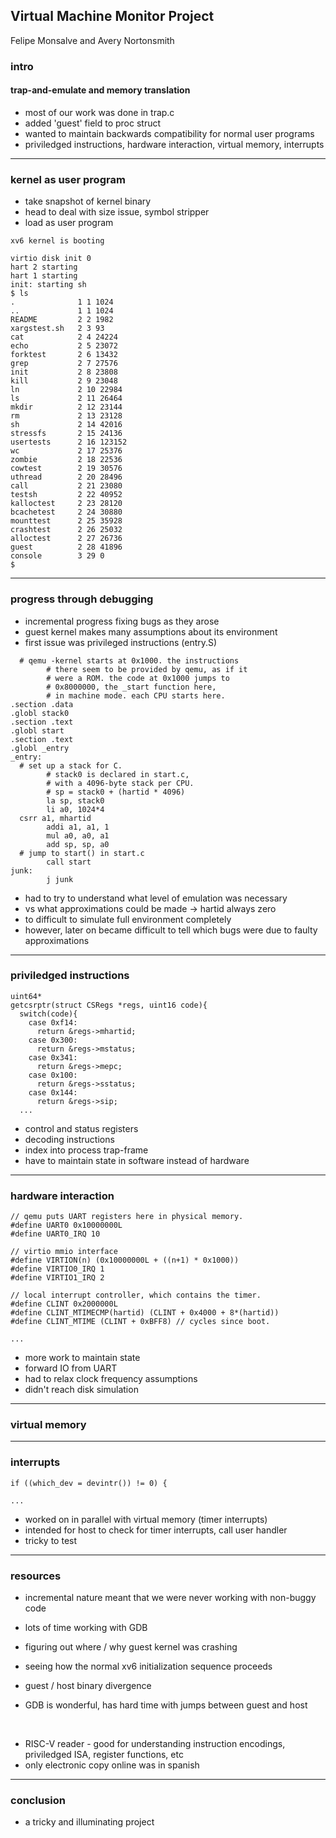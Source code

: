 
## Virtual Machine Monitor Project
Felipe Monsalve and Avery Nortonsmith

### intro
#### trap-and-emulate and memory translation

- most of our work was done in trap.c
- added 'guest' field to proc struct
- wanted to maintain backwards compatibility for normal user programs
- priviledged instructions, hardware interaction, virtual memory, interrupts

----------

### kernel as user program

- take snapshot of kernel binary
- head to deal with size issue, symbol stripper
- load as user program

```
xv6 kernel is booting

virtio disk init 0
hart 2 starting
hart 1 starting
init: starting sh
$ ls
.              1 1 1024
..             1 1 1024
README         2 2 1982
xargstest.sh   2 3 93
cat            2 4 24224
echo           2 5 23072
forktest       2 6 13432
grep           2 7 27576
init           2 8 23808
kill           2 9 23048
ln             2 10 22984
ls             2 11 26464
mkdir          2 12 23144
rm             2 13 23128
sh             2 14 42016
stressfs       2 15 24136
usertests      2 16 123152
wc             2 17 25376
zombie         2 18 22536
cowtest        2 19 30576
uthread        2 20 28496
call           2 21 23080
testsh         2 22 40952
kalloctest     2 23 28120
bcachetest     2 24 30880
mounttest      2 25 35928
crashtest      2 26 25032
alloctest      2 27 26736
guest          2 28 41896
console        3 29 0
$ 
```

----------

### progress through debugging

- incremental progress fixing bugs as they arose
- guest kernel makes many assumptions about its environment
- first issue was privileged instructions (entry.S)

```
  # qemu -kernel starts at 0x1000. the instructions
        # there seem to be provided by qemu, as if it
        # were a ROM. the code at 0x1000 jumps to
        # 0x8000000, the _start function here,
        # in machine mode. each CPU starts here.
.section .data
.globl stack0
.section .text
.globl start
.section .text
.globl _entry
_entry:
  # set up a stack for C.
        # stack0 is declared in start.c,
        # with a 4096-byte stack per CPU.
        # sp = stack0 + (hartid * 4096)
        la sp, stack0
        li a0, 1024*4
  csrr a1, mhartid
        addi a1, a1, 1
        mul a0, a0, a1
        add sp, sp, a0
  # jump to start() in start.c
        call start
junk:
        j junk
```

- had to try to understand what level of emulation was necessary
- vs what approximations could be made -> hartid always zero
- to difficult to simulate full environment completely
- however, later on became difficult to tell which bugs were due to 
   faulty approximations

----------

### priviledged instructions

```
uint64*
getcsrptr(struct CSRegs *regs, uint16 code){
  switch(code){
    case 0xf14:
      return &regs->mhartid;
    case 0x300:
      return &regs->mstatus;
    case 0x341:
      return &regs->mepc;
    case 0x100:
      return &regs->sstatus;
    case 0x144:
      return &regs->sip;
  ...
```

- control and status registers
- decoding instructions
- index into process trap-frame
- have to maintain state in software instead of hardware

----------

### hardware interaction

```
// qemu puts UART registers here in physical memory.
#define UART0 0x10000000L
#define UART0_IRQ 10

// virtio mmio interface
#define VIRTION(n) (0x10000000L + ((n+1) * 0x1000))
#define VIRTIO0_IRQ 1
#define VIRTIO1_IRQ 2

// local interrupt controller, which contains the timer.
#define CLINT 0x2000000L
#define CLINT_MTIMECMP(hartid) (CLINT + 0x4000 + 8*(hartid))
#define CLINT_MTIME (CLINT + 0xBFF8) // cycles since boot.

...
```

- more work to maintain state
- forward IO from UART
- had to relax clock frequency assumptions
- didn't reach disk simulation

----------

### virtual memory

----------

### interrupts

```
if ((which_dev = devintr()) != 0) {

...
```

- worked on in parallel with virtual memory (timer interrupts)
- intended for host to check for timer interrupts, call user handler
- tricky to test

----------

### resources

- incremental nature meant that we were never working with non-buggy code

- lots of time working with GDB
- figuring out where / why guest kernel was crashing
- seeing how the normal xv6 initialization sequence proceeds
- guest / host binary divergence
- GDB is wonderful, has hard time with jumps between guest and host

<br>

- RISC-V reader - good for understanding instruction encodings,
   priviledged ISA, register functions, etc
- only electronic copy online was in spanish

----------

### conclusion

- a tricky and illuminating project

